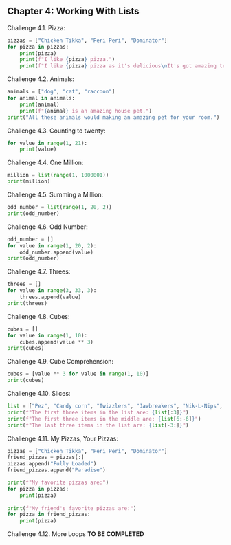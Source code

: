 ## Chapter 4: Working With Lists
Challenge 4.1. Pizza:
```python
pizzas = ["Chicken Tikka", "Peri Peri", "Dominator"]
for pizza in pizzas:
    print(pizza)
    print(f"I like {pizza} pizza.")
    print(f"I like {pizza} pizza as it's delicious\nIt's got amazing texture\nand to an extent {pizza} is also spicy.")
```
Challenge 4.2. Animals:
```python
animals = ["dog", "cat", "raccoon"]
for animal in animals:
    print(animal)
    print(f"{animal} is an amazing house pet.")
print("All these animals would making an amazing pet for your room.")
```
Challenge 4.3. Counting to twenty:
```python
for value in range(1, 21):
    print(value)
```
Challenge 4.4. One Million:
```python
million = list(range(1, 1000001))
print(million)
```
Challenge 4.5. Summing a Million:
```python
odd_number = list(range(1, 20, 2))
print(odd_number)
```
Challenge 4.6. Odd Number:
```python
odd_number = []
for value in range(1, 20, 2):
    odd_number.append(value)
print(odd_number)
```
Challenge 4.7. Threes:
```python
threes = []
for value in range(3, 33, 3):
    threes.append(value)
print(threes)
```
Challenge 4.8. Cubes:
```python
cubes = []
for value in range(1, 10):
    cubes.append(value ** 3)
print(cubes)
```
Challenge 4.9. Cube Comprehension:
```python
cubes = [value ** 3 for value in range(1, 10)]
print(cubes)
```
Challenge 4.10. Slices:
```python
list = ["Pez", "Candy corn", "Twizzlers", "Jawbreakers", "Nik-L-Nips", "Peeps", "Pocky", "Red Vines", "Cotton candy", "Gummi Bears", "Pop Rocks", "Wax lips", "Circus peanuts", "Toblerone", "Blue chips"]
print(f"The first three items in the list are: {list[:3]}")
print(f"The first three items in the middle are: {list[6:-6]}")
print(f"The last three items in the list are: {list[-3:]}")
```
Challenge 4.11. My Pizzas, Your Pizzas:
```python
pizzas = ["Chicken Tikka", "Peri Peri", "Dominator"]
friend_pizzas = pizzas[:]
pizzas.append("Fully Loaded")
friend_pizzas.append("Paradise")

print(f"My favorite pizzas are:")
for pizza in pizzas:
    print(pizza)
    
print(f"My friend's favorite pizzas are:")
for pizza in friend_pizzas:
    print(pizza)
```
Challenge 4.12. More Loops
**TO BE COMPLETED**
